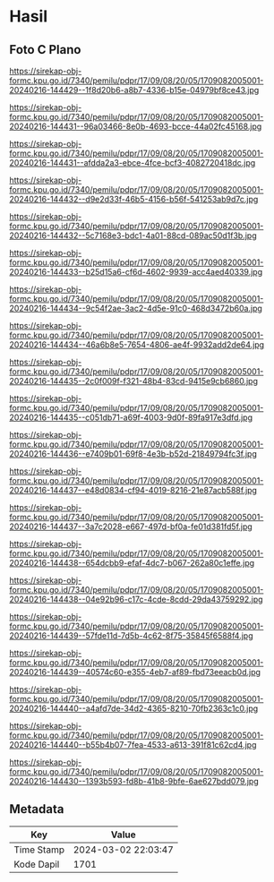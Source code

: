 # Hasil

## Foto C Plano

https://sirekap-obj-formc.kpu.go.id/7340/pemilu/pdpr/17/09/08/20/05/1709082005001-20240216-144429--1f8d20b6-a8b7-4336-b15e-04979bf8ce43.jpg

https://sirekap-obj-formc.kpu.go.id/7340/pemilu/pdpr/17/09/08/20/05/1709082005001-20240216-144431--96a03466-8e0b-4693-bcce-44a02fc45168.jpg

https://sirekap-obj-formc.kpu.go.id/7340/pemilu/pdpr/17/09/08/20/05/1709082005001-20240216-144431--afdda2a3-ebce-4fce-bcf3-4082720418dc.jpg

https://sirekap-obj-formc.kpu.go.id/7340/pemilu/pdpr/17/09/08/20/05/1709082005001-20240216-144432--d9e2d33f-46b5-4156-b56f-541253ab9d7c.jpg

https://sirekap-obj-formc.kpu.go.id/7340/pemilu/pdpr/17/09/08/20/05/1709082005001-20240216-144432--5c7168e3-bdc1-4a01-88cd-089ac50d1f3b.jpg

https://sirekap-obj-formc.kpu.go.id/7340/pemilu/pdpr/17/09/08/20/05/1709082005001-20240216-144433--b25d15a6-cf6d-4602-9939-acc4aed40339.jpg

https://sirekap-obj-formc.kpu.go.id/7340/pemilu/pdpr/17/09/08/20/05/1709082005001-20240216-144434--9c54f2ae-3ac2-4d5e-91c0-468d3472b60a.jpg

https://sirekap-obj-formc.kpu.go.id/7340/pemilu/pdpr/17/09/08/20/05/1709082005001-20240216-144434--46a6b8e5-7654-4806-ae4f-9932add2de64.jpg

https://sirekap-obj-formc.kpu.go.id/7340/pemilu/pdpr/17/09/08/20/05/1709082005001-20240216-144435--2c0f009f-f321-48b4-83cd-9415e9cb6860.jpg

https://sirekap-obj-formc.kpu.go.id/7340/pemilu/pdpr/17/09/08/20/05/1709082005001-20240216-144435--c051db71-a69f-4003-9d0f-89fa917e3dfd.jpg

https://sirekap-obj-formc.kpu.go.id/7340/pemilu/pdpr/17/09/08/20/05/1709082005001-20240216-144436--e7409b01-69f8-4e3b-b52d-21849794fc3f.jpg

https://sirekap-obj-formc.kpu.go.id/7340/pemilu/pdpr/17/09/08/20/05/1709082005001-20240216-144437--e48d0834-cf94-4019-8216-21e87acb588f.jpg

https://sirekap-obj-formc.kpu.go.id/7340/pemilu/pdpr/17/09/08/20/05/1709082005001-20240216-144437--3a7c2028-e667-497d-bf0a-fe01d381fd5f.jpg

https://sirekap-obj-formc.kpu.go.id/7340/pemilu/pdpr/17/09/08/20/05/1709082005001-20240216-144438--654dcbb9-efaf-4dc7-b067-262a80c1effe.jpg

https://sirekap-obj-formc.kpu.go.id/7340/pemilu/pdpr/17/09/08/20/05/1709082005001-20240216-144438--04e92b96-c17c-4cde-8cdd-29da43759292.jpg

https://sirekap-obj-formc.kpu.go.id/7340/pemilu/pdpr/17/09/08/20/05/1709082005001-20240216-144439--57fde11d-7d5b-4c62-8f75-35845f6588f4.jpg

https://sirekap-obj-formc.kpu.go.id/7340/pemilu/pdpr/17/09/08/20/05/1709082005001-20240216-144439--40574c60-e355-4eb7-af89-fbd73eeacb0d.jpg

https://sirekap-obj-formc.kpu.go.id/7340/pemilu/pdpr/17/09/08/20/05/1709082005001-20240216-144440--a4afd7de-34d2-4365-8210-70fb2363c1c0.jpg

https://sirekap-obj-formc.kpu.go.id/7340/pemilu/pdpr/17/09/08/20/05/1709082005001-20240216-144440--b55b4b07-7fea-4533-a613-391f81c62cd4.jpg

https://sirekap-obj-formc.kpu.go.id/7340/pemilu/pdpr/17/09/08/20/05/1709082005001-20240216-144430--1393b593-fd8b-41b8-9bfe-6ae627bdd079.jpg


## Metadata

| Key        | Value               |
| ---------- | ------------------- |
| Time Stamp | 2024-03-02 22:03:47 |
| Kode Dapil | 1701                |



